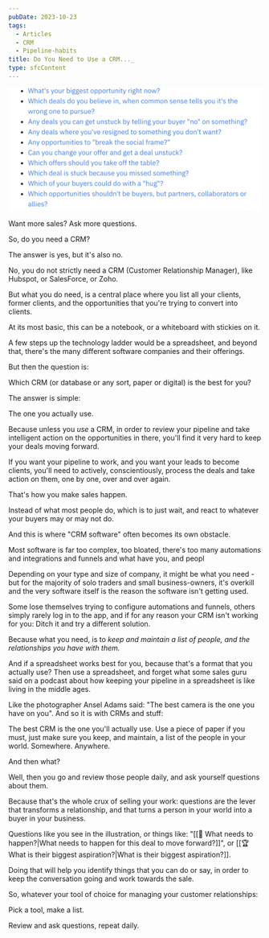```yaml
---
pubDate: 2023-10-23
tags:
  - Articles
  - CRM
  - Pipeline-habits
title: Do You Need to Use a CRM..._
type: sfcContent
---
```


![](Media/SalesFlowCoach.app_Questions-to-turn-people-into-buyers_MartinStellar.png)

Want more sales? Ask more questions.

So, do you need a CRM?

The answer is yes, but it's also no.

No, you do not strictly need a CRM (Customer Relationship Manager), like Hubspot, or SalesForce, or Zoho.

But what you do need, is a central place where you list all your clients, former clients, and the opportunities that you're trying to convert into clients.

At its most basic, this can be a notebook, or a whiteboard with stickies on it.

A few steps up the technology ladder would be a spreadsheet, and beyond that, there's the many different software companies and their offerings.

But then the question is:

Which CRM (or database or any sort, paper or digital) is the best for you?

The answer is simple:

The one you actually use.

Because unless you *use* a CRM, in order to review your pipeline and take intelligent action on the opportunities in there, you'll find it very hard to keep your deals moving forward.

If you want your pipeline to work, and you want your leads to become clients, you'll need to actively, conscientiously, process the deals and take action on them, one by one, over and over again.

That's how you make sales happen.

Instead of what most people do, which is to just wait, and react to whatever your buyers may or may not do.

And this is where "CRM software" often becomes its own obstacle.

Most software is far too complex, too bloated, there's too many automations and integrations and funnels and what have you, and peopl

Depending on your type and size of company, it might be what you need - but for the majority of solo traders and small business-owners, it's overkill and the very software itself is the reason the software isn't getting used.

Some lose themselves trying to configure automations and funnels, others simply rarely log in to the app, and if for any reason your CRM isn't working for you: Ditch it and try a different solution.

Because what you need, is to *keep and maintain a list of people, and the relationships you have with them.*

And if a spreadsheet works best for you, because that's a format that you actually use? Then use a spreadsheet, and forget what some sales guru said on a podcast about how keeping your pipeline in a spreadsheet is like living in the middle ages.

Like the photographer Ansel Adams said: "The best camera is the one you have on you". And so it is with CRMs and stuff:

The best CRM is the one you'll actually use. Use a piece of paper if you must, just make sure you keep, and maintain, a list of the people in your world. Somewhere. Anywhere.

And then what?

Well, then you go and review those people daily, and ask yourself questions about them.

Because that's the whole crux of selling your work: questions are the lever that transforms a relationship, and that turns a person in your world into a buyer in your business.

Questions like you see in the illustration, or things like: "[[🚀 What needs to happen?|What needs to happen for this deal to move forward?]]", or [[🏆 What is their biggest aspiration?|What is their biggest aspiration?]].

Doing that will help you identify things that you can do or say, in order to keep the conversation going and work towards the sale.

So, whatever your tool of choice for managing your customer relationships:

Pick a tool, make a list.

Review and ask questions, repeat daily.

